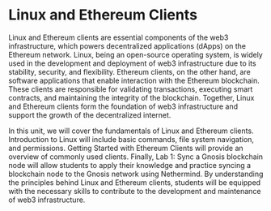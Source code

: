 # Linux and Ethereum Clients

Linux and Ethereum clients are essential components of the web3 infrastructure, which powers decentralized applications (dApps) on the Ethereum network. Linux, being an open-source operating system, is widely used in the development and deployment of web3 infrastructure due to its stability, security, and flexibility. Ethereum clients, on the other hand, are software applications that enable interaction with the Ethereum blockchain. These clients are responsible for validating transactions, executing smart contracts, and maintaining the integrity of the blockchain. Together, Linux and Ethereum clients form the foundation of web3 infrastructure and support the growth of the decentralized internet.

In this unit, we will cover the fundamentals of Linux and Ethereum clients. Introduction to Linux will include basic commands, file system navigation, and permissions. Getting Started with Ethereum Clients will provide an overview of commonly used clients. Finally, Lab 1: Sync a Gnosis blockchain node will allow students to apply their knowledge and practice syncing a blockchain node to the Gnosis network using Nethermind. By understanding the principles behind Linux and Ethereum clients, students will be equipped with the necessary skills to contribute to the development and maintenance of web3 infrastructure.
